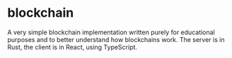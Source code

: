 # blockchain

A very simple blockchain implementation written purely for educational purposes and to better understand how blockchains work. The server is in Rust, the client is in React, using TypeScript.
